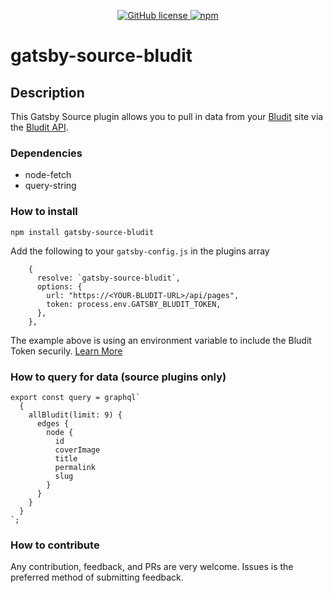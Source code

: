 <p align="center">
  <a href="https://github.com/mhancoc7/gatsby-source-bludit/blob/main/LICENSE">
  	<img alt="GitHub license" src="https://img.shields.io/github/license/mhancoc7/gatsby-source-bludit">
  </a>

  <a href="https://www.npmjs.com/package/gatsby-source-bludit">
	<img alt="npm" src="https://img.shields.io/npm/v/gatsby-source-bludit?label=npm%20package">
  </a>
</p>

# gatsby-source-bludit

## Description

This Gatsby Source plugin allows you to pull in data from your [Bludit](https://bludit.com) site via the [Bludit API](https://docs.bludit.com/en/api/introduction). 

### Dependencies

- node-fetch
- query-string

### How to install

```
npm install gatsby-source-bludit
```

Add the following to your `gatsby-config.js` in the plugins array

```
    {
      resolve: `gatsby-source-bludit`,
      options: {
        url: "https://<YOUR-BLUDIT-URL>/api/pages",
        token: process.env.GATSBY_BLUDIT_TOKEN,
      },
    },
```

The example above is using an environment variable to include the Bludit Token securily. [Learn More](https://www.gatsbyjs.com/docs/how-to/local-development/environment-variables/)

### How to query for data (source plugins only)

```
export const query = graphql`
  {
    allBludit(limit: 9) {
      edges {
        node {
          id
          coverImage
          title
          permalink
          slug
        }
      }
    }
  }
`;
```

### How to contribute

Any contribution, feedback, and PRs are very welcome. Issues is the preferred method of submitting feedback.
